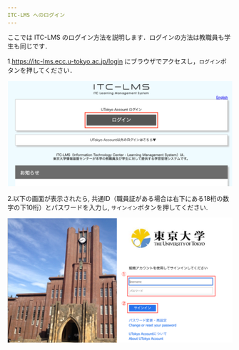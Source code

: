 ```yaml
---
ITC-LMS へのログイン
---
```


ここでは ITC-LMS のログイン方法を説明します．ログインの方法は教職員も学生も同じです．

 1.<a href="https://itc-lms.ecc.u-tokyo.ac.jp/login" target="_blank">https://itc-lms.ecc.u-tokyo.ac.jp/login</a> にブラウザでアクセスし，`ログイン`ボタンを押してください． 

![LMSログイン画面](../lms_students/img/login.png)

 2.以下の画面が表示されたら, 共通ID（職員証がある場合は右下にある18桁の数字の下10桁）とパスワードを入力し, `サインイン`ボタンを押してください. 

![UTokyo Accountログイン画面](../lms_students/img/UTAC.png)

